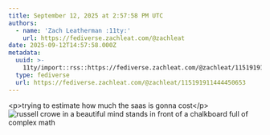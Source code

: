 ```yaml
---
title: September 12, 2025 at 2:57:58 PM UTC
authors:
  - name: 'Zach Leatherman :11ty:'
    url: https://fediverse.zachleat.com/@zachleat
date: 2025-09-12T14:57:58.000Z
metadata:
  uuid: >-
    11ty/import::rss::https://fediverse.zachleat.com/@zachleat/115191911444450653
  type: fediverse
  url: https://fediverse.zachleat.com/@zachleat/115191911444450653
---
```

\<p>trying to estimate how much the saas is gonna cost\</p> ![russell crowe in a beautiful mind stands in front of a chalkboard full of complex math](/assets/463e3db2deb38c89-Vh4Y6gNG8Tu5.png)
